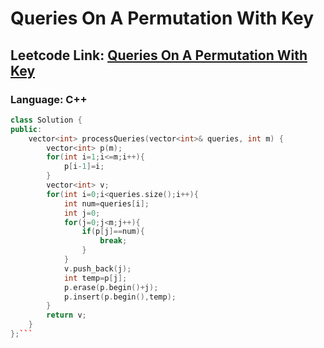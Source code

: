 # Queries On A Permutation With Key

## Leetcode Link: [Queries On A Permutation With Key](https://leetcode.com/problems/queries-on-a-permutation-with-key/)
### Language: C++

```cpp
class Solution {
public:
    vector<int> processQueries(vector<int>& queries, int m) {
        vector<int> p(m);
        for(int i=1;i<=m;i++){
            p[i-1]=i;
        }
        vector<int> v;
        for(int i=0;i<queries.size();i++){
            int num=queries[i];
            int j=0;
            for(j=0;j<m;j++){
                if(p[j]==num){
                    break;
                }
            }
            v.push_back(j);
            int temp=p[j];
            p.erase(p.begin()+j);
            p.insert(p.begin(),temp);
        }
        return v;
    }
};```



